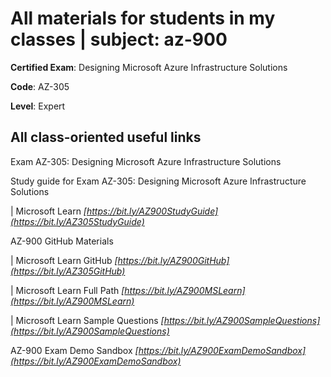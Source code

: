 # All materials for students in my classes | subject: az-900

**Certified Exam**: Designing Microsoft Azure Infrastructure Solutions

**Code**: AZ-305

**Level**: Expert

## All class-oriented useful links
Exam AZ-305: Designing Microsoft Azure Infrastructure Solutions

Study guide for Exam AZ-305: Designing Microsoft Azure Infrastructure Solutions

| Microsoft Learn
_[https://bit.ly/AZ900StudyGuide](https://bit.ly/AZ305StudyGuide)_

AZ-900 GitHub Materials

| Microsoft Learn GitHub
_[https://bit.ly/AZ900GitHub](https://bit.ly/AZ305GitHub)_


| Microsoft Learn Full Path
_[https://bit.ly/AZ900MSLearn](https://bit.ly/AZ900MSLearn)_


| Microsoft Learn Sample Questions
_[https://bit.ly/AZ900SampleQuestions](https://bit.ly/AZ900SampleQuestions)_

AZ-900 Exam Demo Sandbox
_[https://bit.ly/AZ900ExamDemoSandbox](https://bit.ly/AZ900ExamDemoSandbox)_
